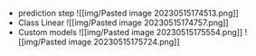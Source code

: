 - prediction step
	![[img/Pasted image 20230515174513.png]]
- Class Linear
	![[img/Pasted image 20230515174757.png]]
- Custom models
	![[img/Pasted image 20230515175554.png]]
	![[img/Pasted image 20230515175724.png]]
